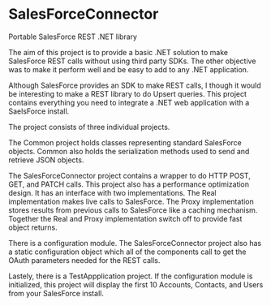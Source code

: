 # SalesForceConnector
Portable SalesForce REST .NET library

The aim of this project is to provide a basic .NET solution to make SalesForce REST calls without using third party SDKs. The other objective was to make it perform well and be easy to add to any .NET application.

Although SalesForce provides an SDK to make REST calls, I though it would be interesting to make a REST library to do Upsert queries. This project contains everything you need to integrate a .NET web application with a SaelsForce install. 

The project consists of three individual projects. 

The Common project holds classes representing standard SalesForce objects. Common also holds the serialization methods used to send and retrieve JSON objects.

The SalesForceConnector project contains a wrapper to do HTTP POST, GET, and PATCH calls. This project also has a performance optimization design. It has an interface with two implementations.
The Real implementation makes live calls to SalesForce. The Proxy implementation stores results from previous calls to SalesForce like a caching mechanism.
Together the Real and Proxy implementation switch off to provide fast object returns. 

There is a configuration module. The SalesForceConnector project also has a static configuration object which all of the components call to get the OAuth parameters needed for the REST calls.

Lastely, there is a TestAppplication project. If the configuration module is initialized, this project will display the first 10 Accounts, Contacts, and Users from your SalesForce install.

